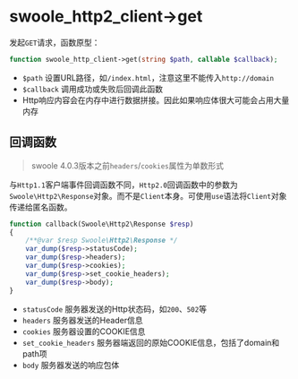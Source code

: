 # swoole_http2_client->get

发起`GET`请求，函数原型：
```php
function swoole_http_client->get(string $path, callable $callback);
```

* `$path` 设置URL路径，如`/index.html`，注意这里不能传入`http://domain`
* `$callback` 调用成功或失败后回调此函数
* Http响应内容会在内存中进行数据拼接。因此如果响应体很大可能会占用大量内存

回调函数
----
> swoole 4.0.3版本之前`headers`/`cookies`属性为单数形式

与`Http1.1`客户端事件回调函数不同，`Http2.0`回调函数中的参数为`Swoole\Http2\Response`对象。而不是`Client`本身。可使用`use`语法将`Client`对象传递给匿名函数。

```php
function callback(Swoole\Http2\Response $resp)
{
	/**@var $resp Swoole\Http2\Response */
	var_dump($resp->statusCode);
	var_dump($resp->headers);
	var_dump($resp->cookies);
	var_dump($resp->set_cookie_headers);
	var_dump($resp->body);
}
```
* `statusCode` 服务器发送的Http状态码，如`200`、`502`等
* `headers` 服务器发送的Header信息
* `cookies` 服务器设置的COOKIE信息
* `set_cookie_headers` 服务器端返回的原始COOKIE信息，包括了domain和path项
* `body` 服务器发送的响应包体

